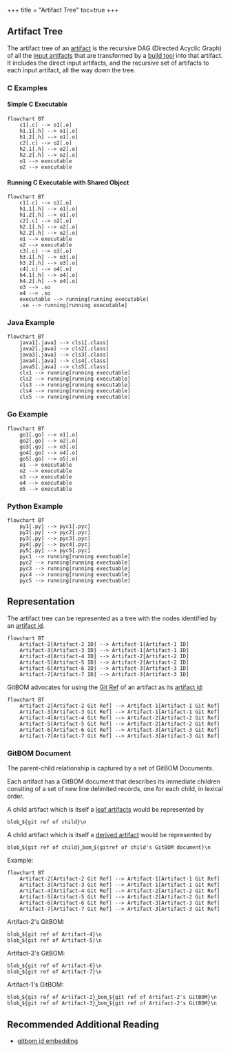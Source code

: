 +++
title = "Artifact Tree"
toc=true
+++

## Artifact Tree

The artifact tree of an [artifact](/glossary/artifact) is the recursive DAG (Directed Acyclic Graph) of all the [input artifacts](/glossary/artifact/#input_artifacts) that are transformed by a [build tool](/glossary/build_tool) into
that artifact.  It includes the direct input artifacts, and the recursive set of artifacts to each input artifact, all the way down the tree.

### C Examples
#### Simple C Executable
```mermaid
flowchart BT
    c1[.c] --> o1[.o]
    h1.1[.h] --> o1[.o]
    h1.2[.h] --> o1[.o]
    c2[.c] --> o2[.o]
    h2.1[.h] --> o2[.o]
    h2.2[.h] --> o2[.o]
    o1 --> executable
    o2 --> executable
```

#### Running C Executable with Shared Object
```mermaid
flowchart BT
    c1[.c] --> o1[.o]
    h1.1[.h] --> o1[.o]
    h1.2[.h] --> o1[.o]
    c2[.c] --> o2[.o]
    h2.1[.h] --> o2[.o]
    h2.2[.h] --> o2[.o]
    o1 --> executable
    o2 --> executable
    c3[.c] --> o3[.o]
    h3.1[.h] --> o3[.o]
    h3.2[.h] --> o3[.o]
    c4[.c] --> o4[.o]
    h4.1[.h] --> o4[.o]
    h4.2[.h] --> o4[.o]
    o3 --> .so
    o4 --> .so
    executable --> running[running executable]
    .so --> running[running executable]
```

### Java Example
```mermaid
flowchart BT
    java1[.java] --> cls1[.class]
    java2[.java] --> cls2[.class]
    java3[.java] --> cls3[.class]
    java4[.java] --> cls4[.class]
    java5[.java] --> cls5[.class]
    cls1 --> running[running executable]
    cls2 --> running[running executable]
    cls3 --> running[running executable]
    cls4 --> running[running executable]
    cls5 --> running[running executable]
```

### Go Example
```mermaid
flowchart BT
    go1[.go] --> o1[.o]
    go2[.go] --> o2[.o]
    go3[.go] --> o3[.o]
    go4[.go] --> o4[.o]
    go5[.go] --> o5[.o]
    o1 --> executable
    o2 --> executable
    o3 --> executable
    o4 --> executable
    o5 --> executable
```

### Python Example
```mermaid
flowchart BT
    py1[.py] --> pyc1[.pyc]
    py2[.py] --> pyc2[.pyc]
    py3[.py] --> pyc3[.pyc]
    py4[.py] --> pyc4[.pyc]
    py5[.py] --> pyc5[.pyc]
    pyc1 --> running[running exectuable]
    pyc2 --> running[running exectuable]
    pyc3 --> running[running exectuable]
    pyc4 --> running[running exectuable]
    pyc5 --> running[running exectuable]
```

## Representation

The artifact tree can be represented as a tree with the nodes identified by an [artifact id](/glossary/artifact#artifact_identifiers).

```mermaid
flowchart BT
    Artifact-2[Artifact-2 ID] --> Artifact-1[Artifact-1 ID]
    Artifact-3[Artifact-3 ID] --> Artifact-1[Artifact-1 ID]
    Artifact-4[Artifact-4 ID] --> Artifact-2[Artifact-2 ID]
    Artifact-5[Artifact-5 ID] --> Artifact-2[Artifact-2 ID]
    Artifact-6[Artifact-6 ID] --> Artifact-3[Artifact-3 ID]
    Artifact-7[Artifact-7 ID] --> Artifact-3[Artifact-3 ID]
```

GitBOM advocates for using the [Git Ref](/glossary/gitref) of an artifact as its [artifact id](/glossary/artifact#artifact_identifiers):

```mermaid
flowchart BT
    Artifact-2[Artifact-2 Git Ref] --> Artifact-1[Artifact-1 Git Ref]
    Artifact-3[Artifact-3 Git Ref] --> Artifact-1[Artifact-1 Git Ref]
    Artifact-4[Artifact-4 Git Ref] --> Artifact-2[Artifact-2 Git Ref]
    Artifact-5[Artifact-5 Git Ref] --> Artifact-2[Artifact-2 Git Ref]
    Artifact-6[Artifact-6 Git Ref] --> Artifact-3[Artifact-3 Git Ref]
    Artifact-7[Artifact-7 Git Ref] --> Artifact-3[Artifact-3 Git Ref]
```

### GitBOM Document
The parent-child relationship is captured by a set of GitBOM Documents.

Each artifact has a GitBOM document that describes its immediate children consiting of a set of new line delimited records, one for each child, in lexical order.

A child artifact which is itself a [leaf artifacts](/glossary/artifact/#leaf-artifacts) would be represented by

```
blob⎵${git ref of child}\n
```

A child artifact which is itself a [derived artifact](/glossary/artifact/#derived-artifacts) would be represented by
```
blob⎵${git ref of child}⎵bom⎵${gitref of child's GitBOM document}\n
```

Example:

```mermaid
flowchart BT
    Artifact-2[Artifact-2 Git Ref] --> Artifact-1[Artifact-1 Git Ref]
    Artifact-3[Artifact-3 Git Ref] --> Artifact-1[Artifact-1 Git Ref]
    Artifact-4[Artifact-4 Git Ref] --> Artifact-2[Artifact-2 Git Ref]
    Artifact-5[Artifact-5 Git Ref] --> Artifact-2[Artifact-2 Git Ref]
    Artifact-6[Artifact-6 Git Ref] --> Artifact-3[Artifact-3 Git Ref]
    Artifact-7[Artifact-7 Git Ref] --> Artifact-3[Artifact-3 Git Ref]
```

Artifact-2's GitBOM:

```
blob⎵${git ref of Artifact-4}\n
blob⎵${git ref of Artifact-5}\n
```

Artifact-3's GitBOM:
```
blob⎵${git ref of Artifact-6}\n
blob⎵${git ref of Artifact-7}\n
```

Artifact-1's GitBOM:
```
blob⎵${git ref of Artifact-2}⎵bom⎵${git ref of Artifact-2's GitBOM}\n
blob⎵${git ref of Artifact-3}⎵bom⎵${git ref of Artifact-2's GitBOM}\n
```

## Recommended Additional Reading
- [gitbom id embedding](/glossary/gitbom_id_embedding)